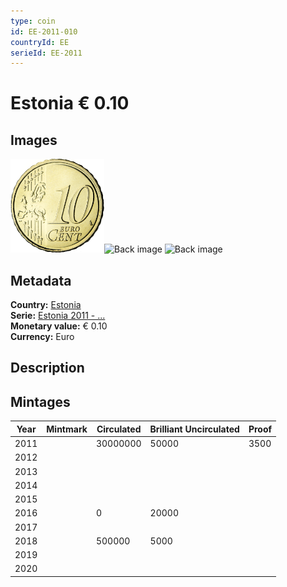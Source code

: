 ```yaml
---
type: coin
id: EE-2011-010
countryId: EE
serieId: EE-2011
---
```


# Estonia € 0.10

## Images

<img src="../../../img/common-2007-010.png" height="150" alt="Front image"><img src="img/estonia-2011-010.png" height="150" alt="Back image">     ![Back image]()

## Metadata

**Country:** [Estonia](../index.md)\
**Serie:** [Estonia 2011 - ...](index.md)\
**Monetary value:** € 0.10\
**Currency:** Euro

## Description


## Mintages

| Year | Mintmark | Circulated | Brilliant Uncirculated | Proof |
| ---- | -------- | ---------- | ---------------------- | ----- |
| 2011 |  | 30000000| 50000 | 3500 |
| 2012 |  | |  |  |
| 2013 |  | |  |  |
| 2014 |  | |  |  |
| 2015 |  | |  |  |
| 2016 |  | 0| 20000 |  |
| 2017 |  | |  |  |
| 2018 |  | 500000| 5000 |  |
| 2019 |  | |  |  |
| 2020 |  | |  |  |
